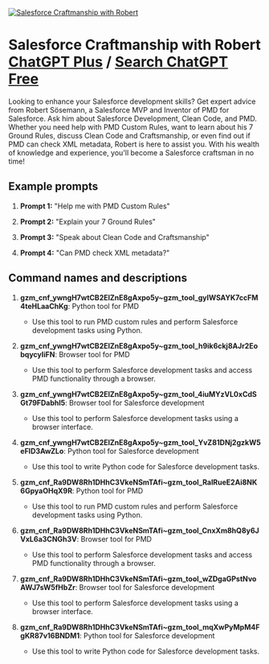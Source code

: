 
[![Salesforce Craftmanship with Robert](https://files.oaiusercontent.com/file-pe5vPFhjS3PWiB8sBuCrrXcR?se=2123-10-17T14%3A23%3A51Z&sp=r&sv=2021-08-06&sr=b&rscc=max-age%3D31536000%2C%20immutable&rscd=attachment%3B%20filename%3DScreenshot%25202023-11-10%2520at%252015.23.07.png&sig=U6djvoNHzgfTtzr7k8Io5Yd3cEsPx/kRNZdakMfUIZI%3D)](https://chat.openai.com/g/g-LsO4PHxnv-salesforce-craftmanship-with-robert)

# Salesforce Craftmanship with Robert [ChatGPT Plus](https://chat.openai.com/g/g-LsO4PHxnv-salesforce-craftmanship-with-robert) / [Search ChatGPT Free](https://gptcall.net/index.html#/?search=Salesforce%20Craftmanship%20with%20Robert)

Looking to enhance your Salesforce development skills? Get expert advice from Robert Sösemann, a Salesforce MVP and Inventor of PMD for Salesforce. Ask him about Salesforce Development, Clean Code, and PMD. Whether you need help with PMD Custom Rules, want to learn about his 7 Ground Rules, discuss Clean Code and Craftsmanship, or even find out if PMD can check XML metadata, Robert is here to assist you. With his wealth of knowledge and experience, you'll become a Salesforce craftsman in no time!

## Example prompts

1. **Prompt 1:** "Help me with PMD Custom Rules"

2. **Prompt 2:** "Explain your 7 Ground Rules"

3. **Prompt 3:** "Speak about Clean Code and Craftsmanship"

4. **Prompt 4:** "Can PMD check XML metadata?"

## Command names and descriptions

1. **gzm_cnf_ywngH7wtCB2ElZnE8gAxpo5y~gzm_tool_gyIWSAYK7ccFM4teHLaaChKg**: Python tool for PMD
   - Use this tool to run PMD custom rules and perform Salesforce development tasks using Python.

2. **gzm_cnf_ywngH7wtCB2ElZnE8gAxpo5y~gzm_tool_h9ik6ckj8AJr2EobqycyIiFN**: Browser tool for PMD
   - Use this tool to perform Salesforce development tasks and access PMD functionality through a browser.

3. **gzm_cnf_ywngH7wtCB2ElZnE8gAxpo5y~gzm_tool_4iuMYzVL0xCdSGt79FDabhl5**: Browser tool for Salesforce development
   - Use this tool to perform Salesforce development tasks using a browser interface.

4. **gzm_cnf_ywngH7wtCB2ElZnE8gAxpo5y~gzm_tool_YvZ81DNj2gzkW5eFlD3AwZLo**: Python tool for Salesforce development
   - Use this tool to write Python code for Salesforce development tasks.

5. **gzm_cnf_Ra9DW8Rh1DHhC3VkeNSmTAfi~gzm_tool_RaIRueE2Ai8NK6GpyaOHqX9R**: Python tool for PMD
   - Use this tool to run PMD custom rules and perform Salesforce development tasks using Python.

6. **gzm_cnf_Ra9DW8Rh1DHhC3VkeNSmTAfi~gzm_tool_CnxXm8hQ8y6JVxL6a3CNGh3V**: Browser tool for PMD
   - Use this tool to perform Salesforce development tasks and access PMD functionality through a browser.

7. **gzm_cnf_Ra9DW8Rh1DHhC3VkeNSmTAfi~gzm_tool_wZDgaGPstNvoAWJ7sW5fHbZr**: Browser tool for Salesforce development
   - Use this tool to perform Salesforce development tasks using a browser interface.

8. **gzm_cnf_Ra9DW8Rh1DHhC3VkeNSmTAfi~gzm_tool_mqXwPyMpM4FgKR87v16BNDM1**: Python tool for Salesforce development
   - Use this tool to write Python code for Salesforce development tasks.


